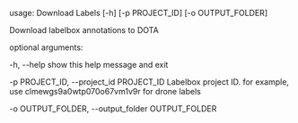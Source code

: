 usage: Download Labels [-h] [-p PROJECT_ID] [-o OUTPUT_FOLDER]

Download labelbox annotations to DOTA

optional arguments:


  -h, --help            show this help message and exit

  
  -p PROJECT_ID, --project_id PROJECT_ID
    Labelbox project ID. for example, use clmewgs9a0wtp070o67vm1v9r for drone labels

                        
  -o OUTPUT_FOLDER, --output_folder OUTPUT_FOLDER
